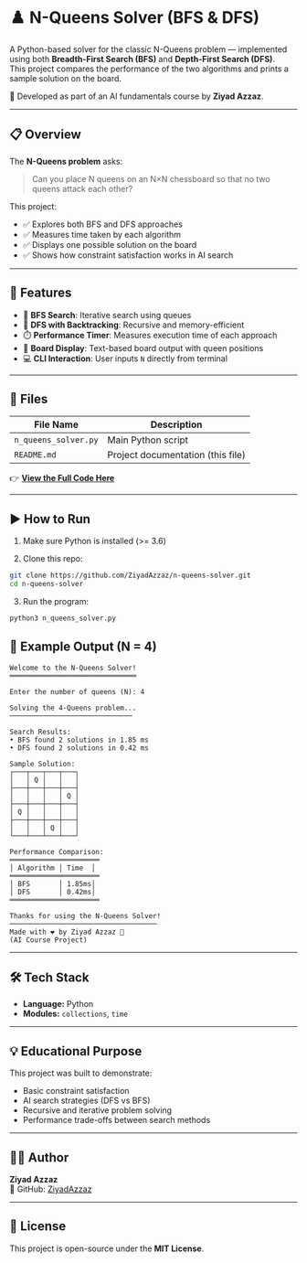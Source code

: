 # ♟️ N-Queens Solver (BFS & DFS)

A Python-based solver for the classic N-Queens problem — implemented using both **Breadth-First Search (BFS)** and **Depth-First Search (DFS)**.  
This project compares the performance of the two algorithms and prints a sample solution on the board.

🎯 Developed as part of an AI fundamentals course by **Ziyad Azzaz**.

---

## 📋 Overview

The **N-Queens problem** asks:  
> Can you place N queens on an N×N chessboard so that no two queens attack each other?

This project:
- ✅ Explores both BFS and DFS approaches  
- ✅ Measures time taken by each algorithm  
- ✅ Displays one possible solution on the board  
- ✅ Shows how constraint satisfaction works in AI search  

---

## 🧠 Features

- 🔎 **BFS Search**: Iterative search using queues  
- 🧭 **DFS with Backtracking**: Recursive and memory-efficient  
- ⏱️ **Performance Timer**: Measures execution time of each approach  
- 🎨 **Board Display**: Text-based board output with queen positions  
- 💻 **CLI Interaction**: User inputs `N` directly from terminal  

---

## 📂 Files

| File Name            | Description                            |
|----------------------|----------------------------------------|
| `n_queens_solver.py` | Main Python script                     |
| `README.md`          | Project documentation (this file)      |


👉 **[View the Full Code Here](https://github.com/ZiyadAzzaz/N_Queen_Solver/blob/main/n_queens_solver.py)**

---

## ▶️ How to Run

1. Make sure Python is installed (>= 3.6)

2. Clone this repo:
```bash
git clone https://github.com/ZiyadAzzaz/n-queens-solver.git
cd n-queens-solver
```

3. Run the program:
```bash
python3 n_queens_solver.py
```
## 🧪 Example Output (N = 4)

```text
Welcome to the N-Queens Solver!
═══════════════════════════════

Enter the number of queens (N): 4

Solving the 4-Queens problem...
──────────────────────────────

Search Results:
• BFS found 2 solutions in 1.85 ms
• DFS found 2 solutions in 0.42 ms

Sample Solution:
┌───┬───┬───┬───┐
│   │ Q │   │   │
├───┼───┼───┼───┤
│   │   │   │ Q │
├───┼───┼───┼───┤
│ Q │   │   │   │
├───┼───┼───┼───┤
│   │   │ Q │   │
└───┴───┴───┴───┘

Performance Comparison:
══════════════════════
│ Algorithm │ Time  │
══════════════════════
│ BFS       │ 1.85ms│
│ DFS       │ 0.42ms│
══════════════════════

Thanks for using the N-Queens Solver!
────────────────────────────────────
Made with ❤️ by Ziyad Azzaz 🧠 
(AI Course Project)
```


---

## 🛠️ Tech Stack

- **Language:** Python  
- **Modules:** `collections`, `time`

---

## 💡 Educational Purpose

This project was built to demonstrate:

- Basic constraint satisfaction  
- AI search strategies (DFS vs BFS)  
- Recursive and iterative problem solving  
- Performance trade-offs between search methods

---

## 👨‍💻 Author

**Ziyad Azzaz**  
🔗 GitHub: [ZiyadAzzaz](https://github.com/ZiyadAzzaz)

---

## 🪪 License

This project is open-source under the **MIT License**.  
